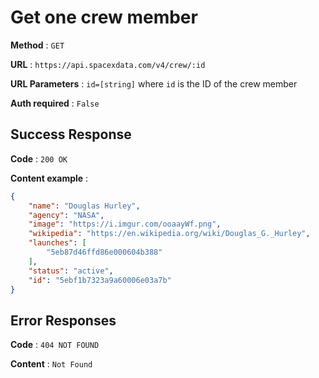 # Get one crew member

**Method** : `GET`

**URL** : `https://api.spacexdata.com/v4/crew/:id`

**URL Parameters** : `id=[string]` where `id` is the ID of the crew member

**Auth required** : `False`

## Success Response

**Code** : `200 OK`

**Content example** :

```json
{
    "name": "Douglas Hurley",
    "agency": "NASA",
    "image": "https://i.imgur.com/ooaayWf.png",
    "wikipedia": "https://en.wikipedia.org/wiki/Douglas_G._Hurley",
    "launches": [
        "5eb87d46ffd86e000604b388"
    ],
    "status": "active",
    "id": "5ebf1b7323a9a60006e03a7b"
}
```

## Error Responses

**Code** : `404 NOT FOUND`

**Content** : `Not Found`
